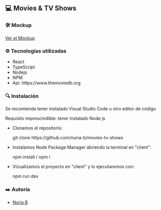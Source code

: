 ## 💻 Movies & TV Shows

### 🛠️ Mockup

 [Ver el Mockup](https://www.figma.com/file/6xyCiKIcDgr07dfyUMA0Ae/tv-shows-movies?node-id=0%3A1)

### ⚙️ Tecnologías utilizadas

<ul>
    <li>React</li>
    <li>TypeScript</li>
    <li>Nodejs</li>
    <li>NPM</li>
    <li>Api: https://www.themoviedb.org</li>
    
</ul>

### 🔍 Instalación

<p> Se recomienda tener instalado Visual Studio Code u otro editor de código </p>
<p> Requisito imprescindible: tener instalado Node js </p>
    <ul>
        <li>Clonamos el repositorio:</li>
            <p>git clone https://github.com/nuria-b/movies-tv-shows</p> 
        <li>Instalamos Node Package Manager abriendo la terminal en "client": </li> 
             <p>npm install / npm i</p>
        <li>Vizualizamos el proyecto en "client" y lo ejecutaremos con:</li> 
             <p>npm run dev</p>
    </ul>

### ✒️ Autoría

<ul> 
    <li><a href="https://github.com/nuria-b">Nuria B</a></li> 
</ul> 
